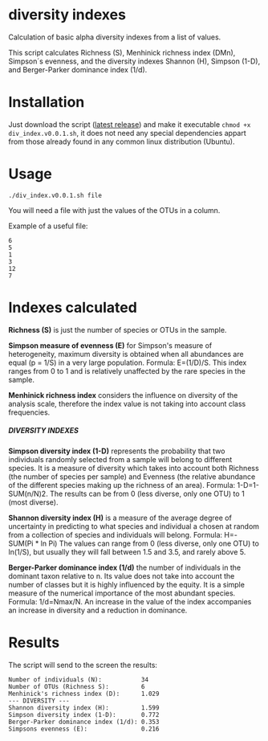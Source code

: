 # diversity indexes
Calculation of basic alpha diversity indexes from a list of values.

This script calculates Richness (S), Menhinick richness index (DMn), Simpson´s evenness, and the
diversity indexes Shannon (H), Simpson (1-D), and Berger-Parker dominance index (1/d).

# Installation

Just download the script ([latest release](https://github.com/GenomicaMicrob/diversity_indexes/releases/tag/v0.0.1)) and make it executable ```chmod +x div_index.v0.0.1.sh```, it does not need any special dependencies appart from those already found in any common linux distribution (Ubuntu).

# Usage

```./div_index.v0.0.1.sh file```

You will need a file with just the values of the OTUs in a column.

Example of a useful file:
```
6
5
1
3
12
7
```

# Indexes calculated

**Richness (S)** is just the number of species or OTUs in the sample.

**Simpson measure of evenness (E)** for Simpson's measure of heterogeneity,
maximum diversity is obtained when all abundances are equal (p = 1/S) in a very
large population. Formula: E=(1/D)/S.
This index ranges from 0 to 1 and is relatively unaffected by the rare species in the
sample.

**Menhinick richness index** considers the influence on diversity of the analysis
scale, therefore the index value is not taking into account class frequencies.

##### DIVERSITY INDEXES

**Simpson diversity index (1-D)** represents the probability that two individuals
randomly selected from a sample will belong to different species. It is a measure
of diversity which takes into account both Richness (the number of species per
sample) and Evenness (the relative abundance of the different species making up
the richness of an area). Formula: 1-D=1-SUM(n/N)2.
The results can be from 0 (less diverse, only one OTU) to 1 (most diverse).

**Shannon diversity index (H)** is a measure of the average degree of uncertainty
in predicting to what species and individual a chosen at random from a collection of
species and individuals will belong. Formula: H=-SUM(Pi * ln Pi)
The values can range from 0 (less diverse, only one OTU) to ln(1/S), but usually they
will fall between 1.5 and 3.5, and rarely above 5. 

**Berger-Parker dominance index (1/d)** the number of individuals in the
dominant taxon relative to n. Its value does not take into account the number of
classes but it is highly influenced by the equity. It is a simple measure of the
numerical importance of the most abundant species. Formula: 1/d=Nmax/N.
An increase in the value of the index accompanies an increase in diversity and a
reduction in dominance.

# Results

The script will send to the screen the results:
```
Number of individuals (N):           34
Number of OTUs (Richness S):         6
Menhinick's richness index (D):      1.029
--- DIVERSITY ---
Shannon diversity index (H):         1.599
Simpson diversity index (1-D):       0.772
Berger-Parker dominance index (1/d): 0.353
Simpsons evenness (E):               0.216
```
